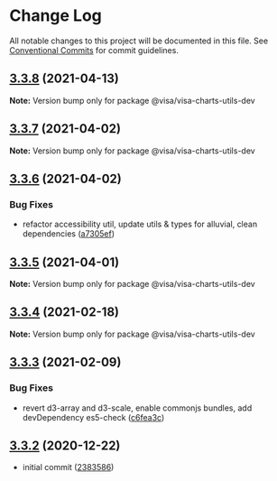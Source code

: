 # Change Log

All notable changes to this project will be documented in this file.
See [Conventional Commits](https://conventionalcommits.org) for commit guidelines.

## [3.3.8](https://github.com/visa/visa-chart-components/compare/@visa/visa-charts-utils-dev@3.3.7...@visa/visa-charts-utils-dev@3.3.8) (2021-04-13)

**Note:** Version bump only for package @visa/visa-charts-utils-dev





## [3.3.7](https://github.com/visa/visa-chart-components/compare/@visa/visa-charts-utils-dev@3.3.6...@visa/visa-charts-utils-dev@3.3.7) (2021-04-02)

**Note:** Version bump only for package @visa/visa-charts-utils-dev





## [3.3.6](https://github.com/visa/visa-chart-components/compare/@visa/visa-charts-utils-dev@3.3.5...@visa/visa-charts-utils-dev@3.3.6) (2021-04-02)


### Bug Fixes

* refactor accessibility util, update utils & types for alluvial, clean dependencies ([a7305ef](https://github.com/visa/visa-chart-components/commit/a7305ef85f8e6b17d47bfb5bfcfc307626ea8bba))





## [3.3.5](https://github.com/visa/visa-chart-components/compare/@visa/visa-charts-utils-dev@3.3.3...@visa/visa-charts-utils-dev@3.3.5) (2021-04-01)

**Note:** Version bump only for package @visa/visa-charts-utils-dev





## [3.3.4](https://github.com/visa/visa-chart-components/compare/@visa/visa-charts-utils-dev@3.3.3...@visa/visa-charts-utils-dev@3.3.4) (2021-02-18)

**Note:** Version bump only for package @visa/visa-charts-utils-dev

## [3.3.3](https://github.com/visa/visa-chart-components/compare/@visa/visa-charts-utils-dev@3.3.2...@visa/visa-charts-utils-dev@3.3.3) (2021-02-09)

### Bug Fixes

- revert d3-array and d3-scale, enable commonjs bundles, add devDependency es5-check ([c6fea3c](https://github.com/visa/visa-chart-components/commit/c6fea3c601dfc4650b52996721ead03a1b363e2b))

## [3.3.2](https://github.com/visa/visa-chart-components/tree/%40visa/visa-charts-utils-dev%403.3.2) (2020-12-22)

- initial commit ([2383586](https://github.com/visa/visa-chart-components/commit/238358698bb59b8f20f424eeedc7235f51e02037))
